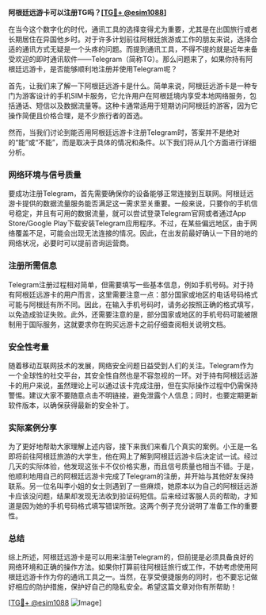 **阿根廷远游卡可以注册TG吗？[[TG💪+ @esim1088](https://t.me/s/esim1088)]**

在当今这个数字化的时代，通讯工具的选择变得尤为重要，尤其是在出国旅行或者长期居住在异国他乡时。对于许多计划前往阿根廷旅游或工作的朋友来说，选择合适的通讯方式无疑是一个头疼的问题。而提到通讯工具，不得不提的就是近年来备受欢迎的即时通讯软件——Telegram（简称TG）。那么问题来了，如果你持有阿根廷远游卡，是否能够顺利地注册并使用Telegram呢？

首先，让我们来了解一下阿根廷远游卡是什么。简单来说，阿根廷远游卡是一种专门为游客设计的手机SIM卡服务，它允许用户在阿根廷境内享受本地网络服务，包括通话、短信以及数据流量等。这种卡通常适用于短期访问阿根廷的游客，因为它操作简便且价格合理，是不少旅行者的首选。

然而，当我们讨论到能否用阿根廷远游卡注册Telegram时，答案并不是绝对的“能”或“不能”，而是取决于具体的情况和条件。以下我们将从几个方面进行详细分析。

### 网络环境与信号质量

要成功注册Telegram，首先需要确保你的设备能够正常连接到互联网。阿根廷远游卡提供的数据流量服务能否满足这一需求至关重要。一般来说，只要你的手机信号稳定，并且有可用的数据流量，就可以尝试登录Telegram官网或者通过App Store/Google Play下载安装Telegram应用程序。不过，在某些偏远地区，由于网络覆盖不足，可能会出现无法连接的情况。因此，在出发前最好确认一下目的地的网络状况，必要时可以提前咨询运营商。

### 注册所需信息

Telegram注册过程相对简单，但需要填写一些基本信息，例如手机号码。对于持有阿根廷远游卡的用户而言，这里需要注意一点：部分国家或地区的电话号码格式可能与阿根廷有所不同。因此，在输入手机号码时，请务必按照正确的格式填写，以免造成验证失败。此外，还需要注意的是，部分国家或地区的手机号码可能被限制用于国际服务，这就要求你在购买远游卡之前仔细查阅相关说明文档。

### 安全性考量

随着移动互联网技术的发展，网络安全问题日益受到人们的关注。Telegram作为一个全球性的社交平台，其安全性自然也是不容忽视的一环。对于持有阿根廷远游卡的用户来说，虽然理论上可以通过该卡完成注册，但在实际操作过程中仍需保持警惕。建议大家不要随意点击不明链接，避免泄露个人信息；同时，也要定期更新软件版本，以确保获得最新的安全补丁。

### 实际案例分享

为了更好地帮助大家理解上述内容，接下来我们来看几个真实的案例。小王是一名即将前往阿根廷旅游的大学生，他在网上了解到阿根廷远游卡后决定试一试。经过几天的实际体验，他发现这张卡不仅价格实惠，而且信号质量也相当不错。于是，他顺利地用自己的阿根廷远游卡完成了Telegram的注册，并开始与其他好友保持联系。另一位名叫李小姐的女士则遇到了一些麻烦，她原本以为自己的阿根廷远游卡应该没问题，结果却发现无法收到验证码短信。后来经过客服人员的帮助，才知道是因为她的手机号码格式填写错误所致。这两个例子充分说明了准备工作的重要性。

### 总结

综上所述，阿根廷远游卡是可以用来注册Telegram的，但前提是必须具备良好的网络环境和正确的操作方法。如果你打算前往阿根廷旅行或工作，不妨考虑使用阿根廷远游卡作为你的通讯工具之一。当然，在享受便捷服务的同时，也不要忘记做好相应的防护措施，保护好自己的隐私安全。希望这篇文章对你有所帮助！

[[TG💪+ @esim1088](https://t.me/s/esim1088) ![Image](https://i.postimg.cc/4NQfJmqS/Snipaste-2025-05-13-00-14-12.png)]